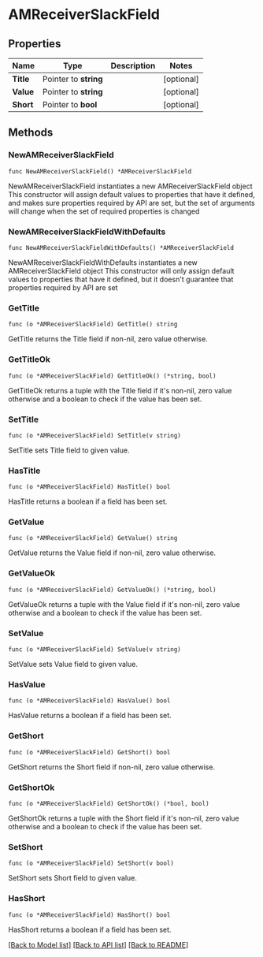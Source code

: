 # AMReceiverSlackField

## Properties

Name | Type | Description | Notes
------------ | ------------- | ------------- | -------------
**Title** | Pointer to **string** |  | [optional] 
**Value** | Pointer to **string** |  | [optional] 
**Short** | Pointer to **bool** |  | [optional] 

## Methods

### NewAMReceiverSlackField

`func NewAMReceiverSlackField() *AMReceiverSlackField`

NewAMReceiverSlackField instantiates a new AMReceiverSlackField object
This constructor will assign default values to properties that have it defined,
and makes sure properties required by API are set, but the set of arguments
will change when the set of required properties is changed

### NewAMReceiverSlackFieldWithDefaults

`func NewAMReceiverSlackFieldWithDefaults() *AMReceiverSlackField`

NewAMReceiverSlackFieldWithDefaults instantiates a new AMReceiverSlackField object
This constructor will only assign default values to properties that have it defined,
but it doesn't guarantee that properties required by API are set

### GetTitle

`func (o *AMReceiverSlackField) GetTitle() string`

GetTitle returns the Title field if non-nil, zero value otherwise.

### GetTitleOk

`func (o *AMReceiverSlackField) GetTitleOk() (*string, bool)`

GetTitleOk returns a tuple with the Title field if it's non-nil, zero value otherwise
and a boolean to check if the value has been set.

### SetTitle

`func (o *AMReceiverSlackField) SetTitle(v string)`

SetTitle sets Title field to given value.

### HasTitle

`func (o *AMReceiverSlackField) HasTitle() bool`

HasTitle returns a boolean if a field has been set.

### GetValue

`func (o *AMReceiverSlackField) GetValue() string`

GetValue returns the Value field if non-nil, zero value otherwise.

### GetValueOk

`func (o *AMReceiverSlackField) GetValueOk() (*string, bool)`

GetValueOk returns a tuple with the Value field if it's non-nil, zero value otherwise
and a boolean to check if the value has been set.

### SetValue

`func (o *AMReceiverSlackField) SetValue(v string)`

SetValue sets Value field to given value.

### HasValue

`func (o *AMReceiverSlackField) HasValue() bool`

HasValue returns a boolean if a field has been set.

### GetShort

`func (o *AMReceiverSlackField) GetShort() bool`

GetShort returns the Short field if non-nil, zero value otherwise.

### GetShortOk

`func (o *AMReceiverSlackField) GetShortOk() (*bool, bool)`

GetShortOk returns a tuple with the Short field if it's non-nil, zero value otherwise
and a boolean to check if the value has been set.

### SetShort

`func (o *AMReceiverSlackField) SetShort(v bool)`

SetShort sets Short field to given value.

### HasShort

`func (o *AMReceiverSlackField) HasShort() bool`

HasShort returns a boolean if a field has been set.


[[Back to Model list]](../README.md#documentation-for-models) [[Back to API list]](../README.md#documentation-for-api-endpoints) [[Back to README]](../README.md)


